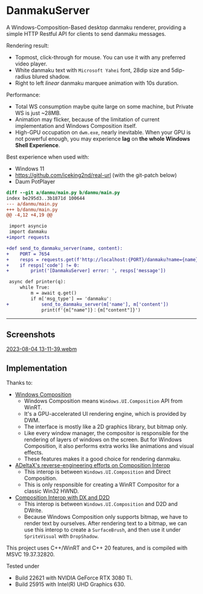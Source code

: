 
# DanmakuServer

A Windows-Composition-Based desktop danmaku renderer, providing a simple 
HTTP Restful API for clients to send danmaku messages.

Rendering result:

* Topmost, click-through for mouse. You can use it with any preferred
  video player.
* White danmaku text with `Microsoft Yahei` font, 28dip size and
  5dip-radius blured shadow.
* Right to left *linear* danmaku marquee animation with 10s duration.

Performance:

* Total WS consumption maybe quite large on some machine, but Private WS is
  just ~28MB.
* Animation may flicker, because of the limitation of current implementation
  and Windows Composition itself.
* High-GPU occupation on `dwm.exe`, nearly inevitable. When your GPU is not
  powerful enough, you may experience **lag** on **the whole Windows Shell Experience**.

Best experience when used with:

- Windows 11
- https://github.com/iceking2nd/real-url (with the git-patch below)
- Daum PotPlayer

```diff
diff --git a/danmu/main.py b/danmu/main.py
index be295d3..3b1871d 100644
--- a/danmu/main.py
+++ b/danmu/main.py
@@ -4,12 +4,19 @@

 import asyncio
 import danmaku
+import requests

+def send_to_danmaku_server(name, content):
+    PORT = 7654
+    resps = requests.get(f'http://localhost:{PORT}/danmaku?name={name}&content={content}').json()
+    if resps['code'] != 0:
+        print('[DanmakuServer] error: ', resps['message'])

 async def printer(q):
     while True:
         m = await q.get()
         if m['msg_type'] == 'danmaku':
+            send_to_danmaku_server(m['name'], m['content'])
             print(f'{m["name"]}：{m["content"]}')


```

---

## Screenshots

[2023-08-04 13-11-39.webm](https://github.com/seven-mile/DanmakuServer/assets/56445491/649419b3-dcdf-4eda-8dc4-35167b7fd4a0)

## Implementation

Thanks to:

* [Windows Composition](https://docs.microsoft.com/en-us/windows/uwp/composition/)
  * Windows Composition means `Windows.UI.Composition` API from WinRT.
  * It's a GPU-accelerated UI rendering engine, which is provided by DWM.
  * The interface is mostly like a 2D graphics library, but bitmap only.
  * Like every window manager, the compositor is responsible for the rendering
	of layers of windows on the screen. But for Windows Composition, it also
	performs extra works like animations and visual effects.
  * These features makes it a good choice for rendering danmaku.
* [ADeltaX's reverse-engineering efforts on Composition Interop](https://blog.adeltax.com/interopcompositor-and-coredispatcher/)
  * This interop is between `Windows.UI.Composition` and Direct Composition.
  * This is only responsible for creating a WinRT Compositor for a classic Win32 HWND.
* [Composition Interop with DX and D2D](https://learn.microsoft.com/en-us/windows/uwp/composition/composition-native-interop#cwinrt-usage-example)
  * This interop is between `Windows.UI.Composition` and D2D and DWrite.
  * Because Windows Composition only supports bitmap, we have to render text
    by ourselves. After rendering text to a bitmap, we can use this interop
	to create a `SurfaceBrush`, and then use it under `SpriteVisual` with `DropShadow`.

This project uses C++/WinRT and C++ 20 features, and is compiled with MSVC 19.37.32820.

Tested under 

* Build 22621 with NVIDIA GeForce RTX 3080 Ti.
* Build 25915 with Intel(R) UHD Graphics 630.
